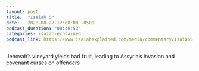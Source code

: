 ```yaml
---
layout: post
title:  "Isaiah 5"
date:   2020-08-27-12:00:00 -0500
podcast_duration: "00:40:53"
categories: isaiah-explained
podcast_link: https://www.isaiahexplained.com/media/commentary/Isaiah5.mp3
---
```

Jehovah’s vineyard yields bad fruit, leading to Assyria’s invasion and covenant curses on offenders
